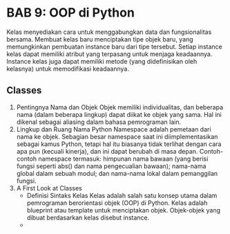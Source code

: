 # BAB 9: OOP di Python	
Kelas menyediakan cara untuk menggabungkan data dan fungsionalitas bersama. Membuat kelas baru menciptakan tipe objek baru, yang memungkinkan pembuatan instance baru dari tipe tersebut. Setiap instance kelas dapat memiliki atribut yang terpasang untuk menjaga keadaannya. Instance kelas juga dapat memiliki metode (yang didefinisikan oleh kelasnya) untuk memodifikasi keadaannya. <br />
## Classes
1. Pentingnya Nama dan Objek
Objek memiliki individualitas, dan beberapa nama (dalam beberapa lingkup) dapat diikat ke objek yang sama. Hal ini dikenal sebagai aliasing dalam bahasa pemrograman lain.
2. Lingkup dan Ruang Nama Python
Namespace adalah pemetaan dari nama ke objek. Sebagian besar namespace saat ini diimplementasikan sebagai kamus Python, tetapi hal itu biasanya tidak terlihat dengan cara apa pun (kecuali kinerja), dan ini dapat berubah di masa depan. Contoh-contoh namespace termasuk: himpunan nama bawaan (yang berisi fungsi seperti abs() dan nama pengecualian bawaan); nama-nama global dalam sebuah modul; dan nama-nama lokal dalam pemanggilan fungsi.
3. A First Look at Classes
    - Definisi Sintaks Kelas
    Kelas adalah salah satu konsep utama dalam pemrograman berorientasi objek (OOP) di Python. Kelas adalah blueprint atau template untuk menciptakan objek. Objek-objek yang dibuat berdasarkan kelas disebut instance.
    -
